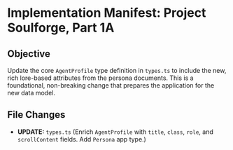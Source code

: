 # Implementation Manifest: Project Soulforge, Part 1A

## Objective
Update the core `AgentProfile` type definition in `types.ts` to include the new, rich lore-based attributes from the persona documents. This is a foundational, non-breaking change that prepares the application for the new data model.

## File Changes
- **UPDATE:** `types.ts` (Enrich `AgentProfile` with `title`, `class`, `role`, and `scrollContent` fields. Add `Persona` app type.)
